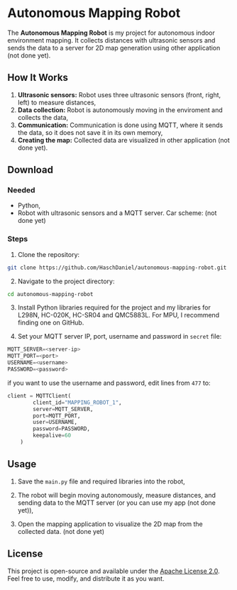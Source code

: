# Autonomous Mapping Robot

The **Autonomous Mapping Robot** is my project for autonomous indoor environment mapping. It collects distances with ultrasonic sensors and sends the data to a server for 2D map generation using other application (not done yet).

## How It Works

1. **Ultrasonic sensors:** Robot uses three ultrasonic sensors (front, right, left) to measure distances,
2. **Data collection:** Robot is autonomously moving in the enviroment and collects the data,
3. **Communication:** Communication is done using MQTT, where it sends the data, so it does not save it in its own memory,
4. **Creating the map:** Collected data are visualized in other application (not done yet).

## Download

### Needed

- Python,
- Robot with ultrasonic sensors and a MQTT server. Car scheme: (not done yet)

### Steps

1. Clone the repository:

```bash
git clone https://github.com/HaschDaniel/autonomous-mapping-robot.git
```

2. Navigate to the project directory:

```bash
cd autonomous-mapping-robot
```

3. Install Python libraries required for the project and my libraries for L298N, HC-020K, HC-SR04 and QMC5883L. For MPU, I recommend finding one on GitHub.

4. Set your MQTT server IP, port, username and password in `secret` file:

```python
MQTT_SERVER=<server-ip>
MQTT_PORT=<port>
USERNAME=<username>   
PASSWORD=<password>   
```

if you want to use the username and password, edit lines from `477` to:
```python
client = MQTTClient(
        client_id="MAPPING_ROBOT_1",
        server=MQTT_SERVER,
        port=MQTT_PORT,
        user=USERNAME,
        password=PASSWORD,
        keepalive=60
    )
```

## Usage

1. Save the `main.py` file and required libraries into the robot,

2. The robot will begin moving autonomously, measure distances, and sending data to the MQTT server
(or you can use my app (not done yet)),

3. Open the mapping application to visualize the 2D map from the collected data. (not done yet)

## License

This project is open-source and available under the [Apache License 2.0](LICENSE). Feel free to use, modify, and distribute it as you want.
